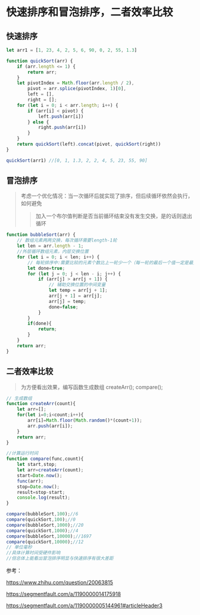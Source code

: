 # 快速排序和冒泡排序，二者效率比较

## 快速排序

```javascript
let arr1 = [1, 23, 4, 2, 5, 6, 90, 0, 2, 55, 1.3]

function quickSort(arr) {
    if (arr.length <= 1) {
        return arr;
    }
    let pivotIndex = Math.floor(arr.length / 2),
        pivot = arr.splice(pivotIndex, 1)[0],
        left = [],
        right = [];
    for (let i = 0; i < arr.length; i++) {
        if (arr[i] < pivot) {
            left.push(arr[i])
        } else {
            right.push(arr[i])
        }
    }
    return quickSort(left).concat(pivot, quickSort(right))
}

quickSort(arr1) //[0, 1, 1.3, 2, 2, 4, 5, 23, 55, 90]
```

## 冒泡排序

>考虑一个优化情况：当一次循环后就实现了排序，但后续循环依然会执行，如何避免
>>加入一个布尔值判断是否当前循环结束没有发生交换，是的话则退出循环

```javascript
function bubbleSort(arr) {
    // 数组元素两两交换，每次循环需要length-1轮
    let len = arr.length - 1;
    //外层循环数组元素，内层交换位置
    for (let i = 0; i < len; i++) {
        // 每轮排序中:需要比较的元素个数比上一轮少一个（每一轮的最后一个值一定是最大的）
        let done=true;
        for (let j = 0; j < len - i; j++) {
            if (arr[j] > arr[j + 1]) {
                // 辅助交换位置的中间变量
                let temp = arr[j + 1];
                arr[j + 1] = arr[j];
                arr[j] = temp;
                done=false;
            }
        }
        if(done){
            return;
        }
    }
    return arr;
}
```

## 二者效率比较

>为方便看出效果，编写函数生成数组
createArr();
compare();

```javascript
// 生成数组
function createArr(count){
    let arr=[];
    for(let i=0;i<count;i++){
        arr[i]=Math.floor(Math.random()*(count+1));
        arr.push(arr[i]);
    }
    return arr;
}

//计算运行时间
function compare(func,count){
    let start,stop;
    let arr=createArr(count);
    start=Date.now();
    func(arr);
    stop=Date.now();
    result=stop-start;
    console.log(result);
}

compare(bubbleSort,100);//6
compare(quickSort,100);//0
compare(bubbleSort,1000);//20
compare(quickSort,1000);//4
compare(bubbleSort,10000);//1697
compare(quickSort,10000);//12
// 单位毫秒
//具体计算时间受硬件影响
//但总体上能看出冒泡排序明显与快速排序有很大差距
```

参考：

https://www.zhihu.com/question/20063815

https://segmentfault.com/a/1190000014175918

https://segmentfault.com/a/1190000005144961#articleHeader3
